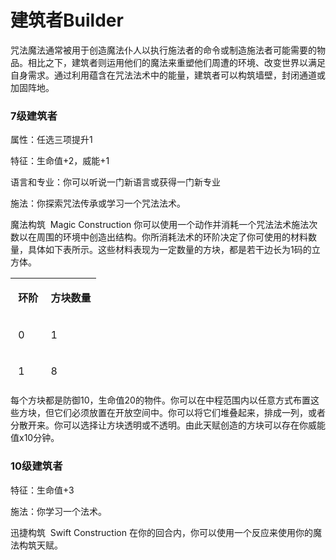# 建筑者Builder

咒法魔法通常被用于创造魔法仆人以执行施法者的命令或制造施法者可能需要的物品。相比之下，建筑者则运用他们的魔法来重塑他们周遭的环境、改变世界以满足自身需求。通过利用蕴含在咒法法术中的能量，建筑者可以构筑墙壁，封闭通道或加固阵地。

### 7级建筑者

属性：任选三项提升1

特征：生命值+2，威能+1

语言和专业：你可以听说一门新语言或获得一门新专业

施法：你探索咒法传承或学习一个咒法法术。

魔法构筑  Magic Construction
你可以使用一个动作并消耗一个咒法法术施法次数以在周围的环境中创造出结构。你所消耗法术的环阶决定了你可使用的材料数量，具体如下表所示。这些材料表现为一定数量的方块，都是若干边长为1码的立方体。

<table style="HEIGHT: 169px; WIDTH: 175px; 
BORDER-COLLAPSE: collapse" data-bordercolor="#000000"
data-cellspacing="0" data-cellpadding="2" width="175" data-border="0">
<tbody>
<tr class="odd">
<td><p><strong> 环阶</strong></p></td>
<td><p><strong> 方块数量</strong></p></td>
</tr>
<tr class="even">
<td><p> 0</p></td>
<td><p> 1</p></td>
</tr>
<tr class="odd">
<td><p> 1</p></td>
<td><p> 8</p></td>
</tr>
<tr class="even">
<td><p> 2</p></td>
<td><p> 16</p></td>
</tr>
<tr class="odd">
<td><p> 3</p></td>
<td><p> 32</p></td>
</tr>
<tr class="even">
<td><p> 4</p></td>
<td><p> 64</p></td>
</tr>
<tr class="odd">
<td><p> 5+</p></td>
<td><p> 128</p></td>
</tr>
</tbody>
</table>

  
每个方块都是防御10，生命值20的物件。你可以在中程范围内以任意方式布置这些方块，但它们必须放置在开放空间中。你可以将它们堆叠起来，排成一列，或者分散开来。你可以选择让方块透明或不透明。由此天赋创造的方块可以存在你威能值x10分钟。

### 10级建筑者

特征：生命值+3

施法：你学习一个法术。

迅捷构筑  Swift Construction
在你的回合内，你可以使用一个反应来使用你的魔法构筑天赋。
